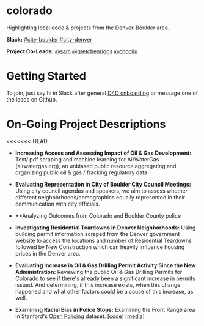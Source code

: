 # colorado
Highlighting local code &amp; projects from the Denver-Boulder area.

**Slack:**
[#city-boulder](http://datafordemocracy.slack.com/messages/city-boulder)
[#city-denver](http://datafordemocracy.slack.com/messages/city-denver)

**Project Co-Leads:**
[@sam](https://datafordemocracy.slack.com/messages/@sam/)
[@gretchenriggs](https://datafordemocracy.slack.com/messages/@gretchenriggs/)
[@chooliu](https://datafordemocracy.slack.com/messages/@chooliu/)
# Getting Started

To join, just say hi in Slack after general [D4D onboarding](https://github.com/Data4Democracy/read-this-first) or message one of the leads on Github.

# On-Going Project Descriptions

<<<<<<< HEAD
* **Increasing Access and Assessing Impact of Oil & Gas Development:** Text/.pdf scraping and machine learning for AirWaterGas (airwatergas.org), an unbiased public resource aggregating and organizing public oil & gas / fracking regulatory data.
* **Evaluating Representation in City of Boulder City Council Meetings:** Using city council agendas and speakers, we aim to assess whether different neighborhoods/demographics equally represented in their communication with city officials.
* **Analyzing Outcomes from Colorado and Boulder County police
* **Investigating Residential Teardowns in Denver Neighborhoods:** Using building permit information scraped from the Denver government website to access the locations and number of Residential Teardowns followed by New Construction which can heavily influence housing prices in the Denver area.
* **Evaluating Increase in Oil & Gas Drilling Permit Activity Since the New Administration:** Reviewing the public Oil & Gas Drilling Permits for Colorado to see if there's already been a significant increase in permits issued.  And determining, if this increase exists, when this change happened and what other factors could be a cause of this increase, as well.

* **Examining Racial Bias in Police Stops:** Examining the Front Range area in Stanford's [Open Policing](https://openpolicing.stanford.edu/data/) dataset. [[code](https://github.com/samzhang111/co-police-stops)] [[media](http://news.kgnu.org/2017/07/resistance-radio-data-for-democracy-racial-disparities-in-police-traffic-stops/)]
